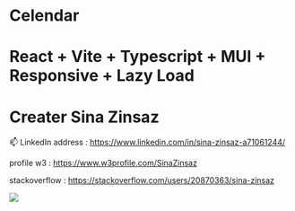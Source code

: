 # Celendar

# React + Vite + Typescript + MUI + Responsive + Lazy Load 

# Creater Sina Zinsaz

📫 LinkedIn address : https://www.linkedin.com/in/sina-zinsaz-a71061244/

profile w3 : https://www.w3profile.com/SinaZinsaz

stackoverflow : https://stackoverflow.com/users/20870363/sina-zinsaz


<img src="https://s6.uupload.ir/files/desktop-dark_z7xp.jpg" />
